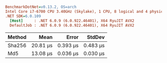 ``` ini

BenchmarkDotNet=v0.13.2, OS=arch 
Intel Core i7-6700 CPU 3.40GHz (Skylake), 1 CPU, 8 logical and 4 physical cores
.NET SDK=6.0.109
  [Host]     : .NET 6.0.9 (6.0.922.46401), X64 RyuJIT AVX2
  DefaultJob : .NET 6.0.9 (6.0.922.46401), X64 RyuJIT AVX2


```
| Method |     Mean |    Error |   StdDev |
|------- |---------:|---------:|---------:|
| Sha256 | 20.81 μs | 0.393 μs | 0.483 μs |
|    Md5 | 13.08 μs | 0.036 μs | 0.030 μs |
